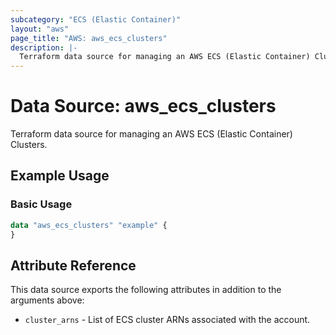 ```yaml
---
subcategory: "ECS (Elastic Container)"
layout: "aws"
page_title: "AWS: aws_ecs_clusters"
description: |-
  Terraform data source for managing an AWS ECS (Elastic Container) Clusters.
---
```


# Data Source: aws_ecs_clusters

Terraform data source for managing an AWS ECS (Elastic Container) Clusters.

## Example Usage

### Basic Usage

```terraform
data "aws_ecs_clusters" "example" {
}
```

## Attribute Reference

This data source exports the following attributes in addition to the arguments above:

* `cluster_arns` - List of ECS cluster ARNs associated with the account.

